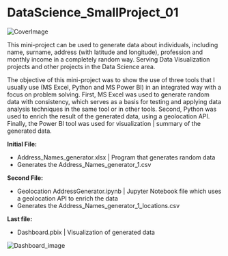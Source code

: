 # DataScience_SmallProject_01

![CoverImage](https://user-images.githubusercontent.com/10830272/155903593-61a4d488-0382-424c-b40f-83f12ee2e36b.png)

This mini-project can be used to generate data about individuals, including name, surname, address (with latitude and longitude), profession and monthly income in a completely random way. Serving Data Visualization projects and other projects in the Data Science area. 

The objective of this mini-project was to show the use of three tools that I usually use (MS Excel, Python and MS Power BI) in an integrated way with a focus on problem solving. First, MS Excel was used to generate random data with consistency, which serves as a basis for testing and applying data analysis techniques in the same tool or in other tools. Second, Python was used to enrich the result of the generated data, using a geolocation API. Finally, the Power BI tool was used for visualization | summary of the generated data.

**Initial File:**
  - Address_Names_generator.xlsx | Program that generates random data  
  - Generates the Address_Names_generator_1.csv  

**Second File:**    
  - Geolocation AddressGenerator.ipynb | Jupyter Notebook file which uses a geolocation API to enrich the data  
  - Generates the Address_Names_generator_1_locations.csv

**Last file:**
  - Dashboard.pbix | Visualization of generated data  
 
![Dashboard_image](https://user-images.githubusercontent.com/10830272/155903511-02661fe8-feef-4d0e-bbc0-834729edf48d.png)


